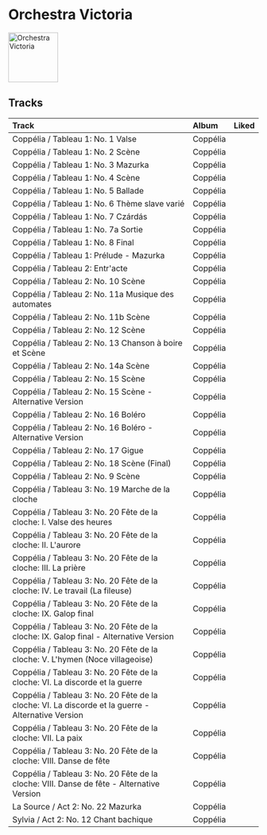 
# Orchestra Victoria


<img src="https://i.scdn.co/image/ab6761610000e5ebb72368972071bd5422a86268" alt="Orchestra Victoria" width="100" />

## Tracks

| Track                                                                                              | Album    | Liked   |
|:---------------------------------------------------------------------------------------------------|:---------|:--------|
| Coppélia / Tableau 1: No. 1 Valse                                                                  | Coppélia |         |
| Coppélia / Tableau 1: No. 2 Scène                                                                  | Coppélia |         |
| Coppélia / Tableau 1: No. 3 Mazurka                                                                | Coppélia |         |
| Coppélia / Tableau 1: No. 4 Scène                                                                  | Coppélia |         |
| Coppélia / Tableau 1: No. 5 Ballade                                                                | Coppélia |         |
| Coppélia / Tableau 1: No. 6 Thème slave varié                                                      | Coppélia |         |
| Coppélia / Tableau 1: No. 7 Czárdás                                                                | Coppélia |         |
| Coppélia / Tableau 1: No. 7a Sortie                                                                | Coppélia |         |
| Coppélia / Tableau 1: No. 8 Final                                                                  | Coppélia |         |
| Coppélia / Tableau 1: Prélude - Mazurka                                                            | Coppélia |         |
| Coppélia / Tableau 2: Entr'acte                                                                    | Coppélia |         |
| Coppélia / Tableau 2: No. 10 Scène                                                                 | Coppélia |         |
| Coppélia / Tableau 2: No. 11a Musique des automates                                                | Coppélia |         |
| Coppélia / Tableau 2: No. 11b Scène                                                                | Coppélia |         |
| Coppélia / Tableau 2: No. 12 Scène                                                                 | Coppélia |         |
| Coppélia / Tableau 2: No. 13 Chanson à boire et Scène                                              | Coppélia |         |
| Coppélia / Tableau 2: No. 14a Scène                                                                | Coppélia |         |
| Coppélia / Tableau 2: No. 15 Scène                                                                 | Coppélia |         |
| Coppélia / Tableau 2: No. 15 Scène - Alternative Version                                           | Coppélia |         |
| Coppélia / Tableau 2: No. 16 Boléro                                                                | Coppélia |         |
| Coppélia / Tableau 2: No. 16 Boléro - Alternative Version                                          | Coppélia |         |
| Coppélia / Tableau 2: No. 17 Gigue                                                                 | Coppélia |         |
| Coppélia / Tableau 2: No. 18 Scène (Final)                                                         | Coppélia |         |
| Coppélia / Tableau 2: No. 9 Scène                                                                  | Coppélia |         |
| Coppélia / Tableau 3: No. 19 Marche de la cloche                                                   | Coppélia |         |
| Coppélia / Tableau 3: No. 20 Fête de la cloche: I. Valse des heures                                | Coppélia |         |
| Coppélia / Tableau 3: No. 20 Fête de la cloche: II. L'aurore                                       | Coppélia |         |
| Coppélia / Tableau 3: No. 20 Fête de la cloche: III. La prière                                     | Coppélia |         |
| Coppélia / Tableau 3: No. 20 Fête de la cloche: IV. Le travail (La fileuse)                        | Coppélia |         |
| Coppélia / Tableau 3: No. 20 Fête de la cloche: IX. Galop final                                    | Coppélia |         |
| Coppélia / Tableau 3: No. 20 Fête de la cloche: IX. Galop final - Alternative Version              | Coppélia |         |
| Coppélia / Tableau 3: No. 20 Fête de la cloche: V. L'hymen (Noce villageoise)                      | Coppélia |         |
| Coppélia / Tableau 3: No. 20 Fête de la cloche: VI. La discorde et la guerre                       | Coppélia |         |
| Coppélia / Tableau 3: No. 20 Fête de la cloche: VI. La discorde et la guerre - Alternative Version | Coppélia |         |
| Coppélia / Tableau 3: No. 20 Fête de la cloche: VII. La paix                                       | Coppélia |         |
| Coppélia / Tableau 3: No. 20 Fête de la cloche: VIII. Danse de fête                                | Coppélia |         |
| Coppélia / Tableau 3: No. 20 Fête de la cloche: VIII. Danse de fête - Alternative Version          | Coppélia |         |
| La Source / Act 2: No. 22 Mazurka                                                                  | Coppélia |         |
| Sylvia / Act 2: No. 12 Chant bachique                                                              | Coppélia |         |